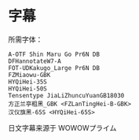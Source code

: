 # 字幕

所需字体：
```
A-OTF Shin Maru Go Pr6N DB
DFHannotateW7-A
FOT-UDKakugo_Large Pr6N DB
FZMiaowu-GBK
HYQiHei-35S
HYQiHei-50S
Tensentype JiaLiZhuncuYuanGB18030
方正兰亭粗黑_GBK <FZLanTingHei-B-GBK>
汉仪旗黑-65S <HYQiHei-65S>
```

日文字幕来源于 WOWOWプライム <!--JST 2020年09月05日 05:25-->